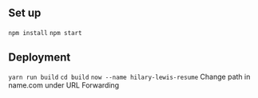 ## Set up

`npm install`
`npm start`

## Deployment

`yarn run build`
`cd build`
`now --name hilary-lewis-resume`
Change path in name.com under URL Forwarding
